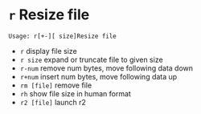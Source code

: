 <!-- TITLE: r -->

#  `r` Resize file


```
Usage: r[+-][ size]Resize file
```


- `r` display file size
- `r size` expand or truncate file to given size
- `r-num` remove num bytes, move following data down
- `r+num` insert num bytes, move following data up
- `rm [file]` remove file
- `rh` show file size in human format
- `r2 [file]` launch r2

<p hidden>rm rh</p>